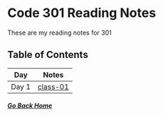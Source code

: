 # Code 301 Reading Notes

These are my reading notes for 301    

## Table of Contents

Day | Notes
------------ | -------------
Day 1 | [class-01]() 



##### [Go Back Home](./../README.md)
